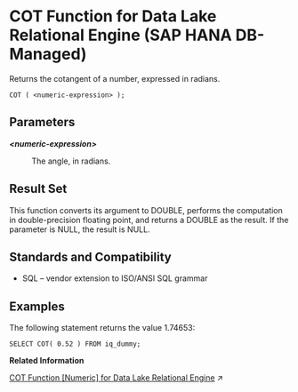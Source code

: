 <!-- loioefe32d94c2374ba4a64f6cac2dfe2cbc -->

# COT Function for Data Lake Relational Engine \(SAP HANA DB-Managed\)

Returns the cotangent of a number, expressed in radians.



```
COT ( <numeric-expression> );
```



<a name="loioefe32d94c2374ba4a64f6cac2dfe2cbc__section_lv4_qpl_srb"/>

## Parameters


<dl>
<dt><b>

*<numeric-expression\>*

</b></dt>
<dd>

The angle, in radians.



</dd>
</dl>



<a name="loioefe32d94c2374ba4a64f6cac2dfe2cbc__section_mhd_rpl_srb"/>

## Result Set

This function converts its argument to DOUBLE, performs the computation in double-precision floating point, and returns a DOUBLE as the result. If the parameter is NULL, the result is NULL.



<a name="loioefe32d94c2374ba4a64f6cac2dfe2cbc__section_o1t_rpl_srb"/>

## Standards and Compatibility

-   SQL – vendor extension to ISO/ANSI SQL grammar



<a name="loioefe32d94c2374ba4a64f6cac2dfe2cbc__section_b5f_spl_srb"/>

## Examples

The following statement returns the value 1.74653:

```
SELECT COT( 0.52 ) FROM iq_dummy;
```

**Related Information**  


[COT Function \[Numeric\] for Data Lake Relational Engine](https://help.sap.com/viewer/19b3964099384f178ad08f2d348232a9/2024_3_QRC/en-US/a540f97a84f21015bfc68a88c0565f03.html "Returns the cotangent of a number, expressed in radians.") :arrow_upper_right:

